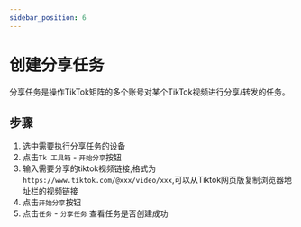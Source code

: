 ```yaml
---
sidebar_position: 6
---
```


# 创建分享任务

分享任务是操作TikTok矩阵的多个账号对某个TikTok视频进行分享/转发的任务。

## 步骤

1. 选中需要执行分享任务的设备
2. 点击`Tk 工具箱` - `开始分享`按钮
3. 输入需要分享的tiktok视频链接,格式为`https://www.tiktok.com/@xxx/video/xxx`,可以从Tiktok网页版复制浏览器地址栏的视频链接
4. 点击`开始分享`按钮
5. 点击`任务` - `分享任务` 查看任务是否创建成功

